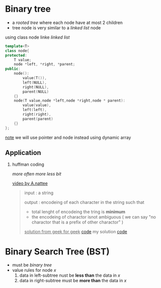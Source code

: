# Binary tree
- a *rooted tree* where each node have at most 2 children
- tree node is very similar to a *linked list* node

using class node linke *linked list*
```C++
template<T>
class node{
protected:
    T value;
    node *left, *right, *parent;
public:
    node(): 
        value(T()),
        left(NULL),
        right(NULL),
        parent(NULL)
    {}
    node(T value,node *left,node *right,node * parent):
        value(value),
        left(left),
        right(right),
        parent(parent)
    {}
};
```
<u>note</u> we will use pointer and node instead using dynamic array

## Application

1. huffman coding

    *more often more less bit* 

    [video by A.nattee](https://www.youtube.com/watch?v=Vl1cvG4fpME&list=PLW3DcQsnGanPGhY2Y0A9hc45KnfS55RZI&index=72)
    
    >input : a string
    >
    >output : encodeing of each character in the string such that
    >   - total lenght of encodeing the tring is **minimum**
    >   - the encodeing of charactor isnot ambiguous ( we can say "no charactor that is a prefix of other charactor" )
    >
    ><u>solution from geek for geek</u>
    >[code](https://www.geeksforgeeks.org/huffman-coding-greedy-algo-3/)
    >my solution [code](huffman_code.cpp)

# Binary Search Tree (BST)

- must be *binary tree*
- value rules for node *x*
    1. data in left-subtree nust be **less than** the data in *x*
    1. data in right-subtree must be **more than** the data in *x*  